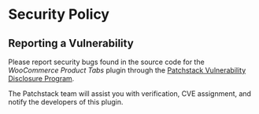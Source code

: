 # Security Policy

## Reporting a Vulnerability

Please report security bugs found in the source code for the *WooCommerce Product Tabs* plugin through the [Patchstack Vulnerability Disclosure Program](https://patchstack.com/database/vdp/simple-woo-tabs). 

The Patchstack team will assist you with verification, CVE assignment, and notify the developers of this plugin.
